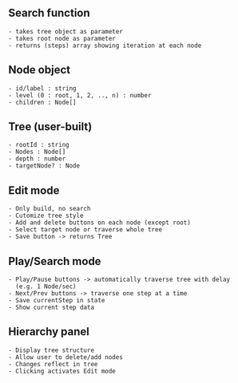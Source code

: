 ## Search function

    - takes tree object as parameter
    - takes root node as parameter
    - returns (steps) array showing iteration at each node

## Node object

    - id/label : string
    - level (0 : root, 1, 2, .., n) : number
    - children : Node[]

## Tree (user-built)

    - rootId : string
    - Nodes : Node[]
    - depth : number
    - targetNode? : Node

## Edit mode

    - Only build, no search
    - Cutomize tree style
    - Add and delete buttons on each node (except root)
    - Select target node or traverse whole tree
    - Save button -> returns Tree

## Play/Search mode

    - Play/Pause buttons -> automatically traverse tree with delay
      (e.g. 1 Node/sec)
    - Next/Prev buttons -> traverse one step at a time
    - Save currentStep in state
    - Show current step data

## Hierarchy panel

    - Display tree structure
    - Allow user to delete/add nodes
    - Changes reflect in tree
    - Clicking activates Edit mode
